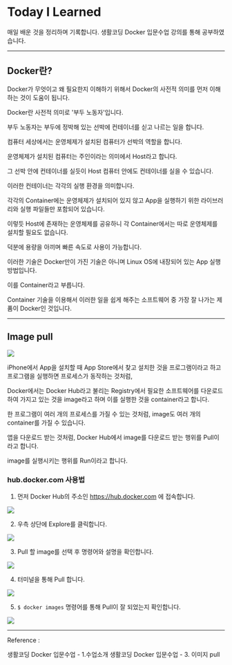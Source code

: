 # Today I Learned

매일 배운 것을 정리하며 기록합니다.
생활코딩 Docker 입문수업 강의를 통해 공부하였습니다.

---

## Docker란?

Docker가 무엇이고 왜 필요한지 이해하기 위해서 Docker의 사전적 의미를 먼저 이해하는 것이 도움이 됩니다.

Docker란 사전적 의미로 '부두 노동자'입니다.

부두 노동자는 부두에 정박해 있는 선박에 컨테이너를 싣고 나르는 일을 합니다.

컴퓨터 세상에서는 운영체제가 설치된 컴퓨터가 선박의 역할을 합니다.

운영체제가 설치된 컴퓨터는 주인이라는 의미에서 Host라고 합니다.

그 선박 안에 컨테이너를 실듯이 Host 컴퓨터 안에도 컨테이너를 실을 수 있습니다.

이러한 컨테이너는 각각의 실행 환경을 의미합니다.

각각의 Container에는 운영체제가 설치되어 있지 않고 App을 실행하기 위한 라이브러리와 실행 파일들만 포함되어 있습니다.

이렇듯 Host에 존재하는 운영체제를 공유하니 각 Container에서는 따로 운영체제를 설치할 필요도 없습니다.

덕분에 용량을 아끼며 빠른 속도로 사용이 가능합니다.

이러한 기술은 Docker만이 가진 기술은 아니며 Linux OS에 내장되어 있는 App 실행 방법입니다.

이를 Container라고 부릅니다.

Container 기술을 이용해서 이러한 일을 쉽게 해주는 소프트웨어 중 가장 잘 나가는 제품이 Docker인 것입니다.

---

## Image pull

![](https://images.velog.io/images/qmasem/post/03aecbec-0ebc-46e6-a73f-efc9b61b38bd/%E1%84%89%E1%85%B3%E1%84%8F%E1%85%B3%E1%84%85%E1%85%B5%E1%86%AB%E1%84%89%E1%85%A3%E1%86%BA%202021-11-12%20%E1%84%8B%E1%85%A9%E1%84%92%E1%85%AE%207.14.36.png)

iPhone에서 App을 설치할 때 App Store에서 찾고 설치한 것을 프로그램이라고 하고 프로그램을 실행하면 프로세스가 동작하는 것처럼,

Docker에서는 Docker Hub라고 불리는 Registry에서 필요한 소프트웨어를 다운로드하여 가지고 있는 것을 image라고 하며 이를 실행한 것을 container라고 합니다.

한 프로그램이 여러 개의 프로세스를 가질 수 있는 것처럼, image도 여러 개의 container를 가질 수 있습니다.

앱을 다운로드 받는 것처럼, Docker Hub에서 image를 다운로드 받는 행위를 Pull이라고 합니다.

image를 실행시키는 행위를 Run이라고 합니다.

### hub.docker.com 사용법

1. 먼저 Docker Hub의 주소인 https://hub.docker.com 에 접속합니다.

![](https://images.velog.io/images/qmasem/post/e32ae73d-f60d-403f-bddf-a043d2aabaf6/%E1%84%89%E1%85%B3%E1%84%8F%E1%85%B3%E1%84%85%E1%85%B5%E1%86%AB%E1%84%89%E1%85%A3%E1%86%BA%202021-11-12%20%E1%84%8B%E1%85%A9%E1%84%92%E1%85%AE%207.18.43.png)

2. 우측 상단에 Explore를 클릭합니다.

![](https://images.velog.io/images/qmasem/post/c5a92d66-0889-4c6b-8ea2-0aa2992961ce/%E1%84%89%E1%85%B3%E1%84%8F%E1%85%B3%E1%84%85%E1%85%B5%E1%86%AB%E1%84%89%E1%85%A3%E1%86%BA%202021-11-12%20%E1%84%8B%E1%85%A9%E1%84%92%E1%85%AE%207.20.09.png)

3. Pull 할 image를 선택 후 명령어와 설명을 확인합니다.

![](https://images.velog.io/images/qmasem/post/003a543a-871c-43eb-abb7-9948f7d356f3/%E1%84%89%E1%85%B3%E1%84%8F%E1%85%B3%E1%84%85%E1%85%B5%E1%86%AB%E1%84%89%E1%85%A3%E1%86%BA%202021-11-12%20%E1%84%8B%E1%85%A9%E1%84%92%E1%85%AE%207.23.57.png)

4. 터미널을 통해 Pull 합니다.

![](https://images.velog.io/images/qmasem/post/82fe60ea-0b25-4d69-908d-25600003ca1c/%E1%84%89%E1%85%B3%E1%84%8F%E1%85%B3%E1%84%85%E1%85%B5%E1%86%AB%E1%84%89%E1%85%A3%E1%86%BA%202021-11-12%20%E1%84%8B%E1%85%A9%E1%84%92%E1%85%AE%207.27.27.png)

5. `$ docker images` 명령어를 통해 Pull이 잘 되었는지 확인합니다.

![](https://images.velog.io/images/qmasem/post/e8d015f4-11c3-4b95-bbb3-2409ee48382d/%E1%84%89%E1%85%B3%E1%84%8F%E1%85%B3%E1%84%85%E1%85%B5%E1%86%AB%E1%84%89%E1%85%A3%E1%86%BA%202021-11-12%20%E1%84%8B%E1%85%A9%E1%84%92%E1%85%AE%207.27.54.png)

---

Reference :

생활코딩 Docker 입문수업 - 1.수업소개
생활코딩 Docker 입문수업 - 3. 이미지 pull
